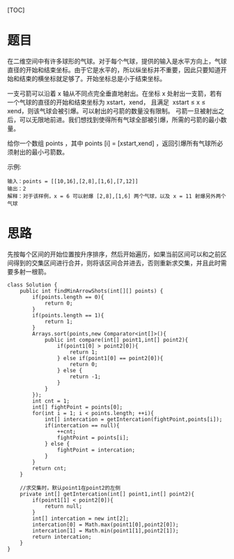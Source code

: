 [TOC]
# 题目
在二维空间中有许多球形的气球。对于每个气球，提供的输入是水平方向上，气球直径的开始和结束坐标。由于它是水平的，所以纵坐标并不重要，因此只要知道开始和结束的横坐标就足够了。开始坐标总是小于结束坐标。

一支弓箭可以沿着 x 轴从不同点完全垂直地射出。在坐标 x 处射出一支箭，若有一个气球的直径的开始和结束坐标为 xstart，xend， 且满足  xstart ≤ x ≤ xend，则该气球会被引爆。可以射出的弓箭的数量没有限制。 弓箭一旦被射出之后，可以无限地前进。我们想找到使得所有气球全部被引爆，所需的弓箭的最小数量。

给你一个数组 points ，其中 points [i] = [xstart,xend] ，返回引爆所有气球所必须射出的最小弓箭数。

示例:
```
输入：points = [[10,16],[2,8],[1,6],[7,12]]
输出：2
解释：对于该样例，x = 6 可以射爆 [2,8],[1,6] 两个气球，以及 x = 11 射爆另外两个气球
```
# 思路
先按每个区间的开始位置按升序排序，然后开始遍历，如果当前区间可以和之前区间得到的交集区间进行合并，则将该区间合并进去，否则重新求交集，并且此时需要多射一根箭。
```java{.line-numbers}
class Solution {
    public int findMinArrowShots(int[][] points) {
        if(points.length == 0){
            return 0;
        }
        if(points.length == 1){
            return 1;
        }
        Arrays.sort(points,new Comparator<int[]>(){
            public int compare(int[] point1,int[] point2){
                if(point1[0] > point2[0]){
                    return 1;
                } else if(point1[0] == point2[0]){
                    return 0;
                } else {
                    return -1;
                }
            }
        });
        int cnt = 1;
        int[] fightPoint = points[0];
        for(int i = 1; i < points.length; ++i){
            int[] intercation = getIntercation(fightPoint,points[i]);
            if(intercation == null){
                ++cnt;
                fightPoint = points[i];
            } else {
                fightPoint = intercation;
            }
        }
        return cnt;
    }

    //求交集时，默认point1在point2的左侧
    private int[] getIntercation(int[] point1,int[] point2){
        if(point1[1] < point2[0]){
            return null;
        }
        int[] intercation = new int[2];
        intercation[0] = Math.max(point1[0],point2[0]);
        intercation[1] = Math.min(point1[1],point2[1]);
        return intercation;
    }
}
```